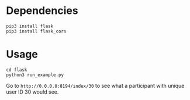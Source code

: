 # Dependencies
```
pip3 install flask
pip3 install flask_cors
```

# Usage
```
cd flask
python3 run_example.py
```

Go to `http://0.0.0.0:8194/index/30` to see what a participant with unique user ID 30 would see.
